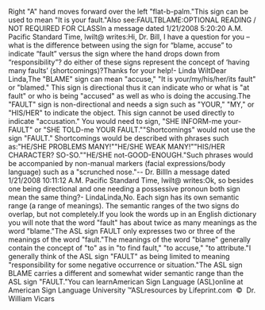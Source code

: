Right "A" hand moves forward over the left "flat-b-palm."This sign can be used to mean "It is your fault."Also see:FAULTBLAME:OPTIONAL READING /  
	NOT REQUIRED FOR CLASSIn a message dated 1/21/2008 5:20:20 A.M. Pacific Standard Time, lwilt@ 
	writes:Hi, Dr. Bill, I have a question for you – what is the difference between using 
	the sign for “blame, accuse” to indicate “fault” versus the sign where the 
	hand drops down from “responsibility”? do either of these signs represent 
	the concept of ‘having many faults’ (shortcomings)?Thanks for your help!-
	Linda WiltDear Linda,The "BLAME" sign can mean "accuse," "It is your/my/his/her/its fault" 
	or "blamed." This sign is directional thus it can indicate who or what is 
	"at fault" or who is being "accused" as well as who is doing the accusing.The "FAULT" sign is non-directional and needs a sign such as "YOUR," 
	"MY," or "HIS/HER" to indicate the object. This sign cannot be used directly 
	to indicate "accusation." You would need to sign, "SHE INFORM-me your-FAULT" 
	or "SHE TOLD-me YOUR FAULT.""Shortcomings" would not use the sign "FAULT." Shortcomings would be 
	described with phrases such as:"HE/SHE PROBLEMS MANY!""HE/SHE WEAK MANY!""HIS/HER CHARACTER? SO-SO.""HE/SHE not-GOOD-ENOUGH."Such phrases would be accompanied by non-manual markers (facial 
	expressions/body language) such as a "scrunched nose."-- Dr. BillIn a message dated 1/21/2008 10:11:12 A.M. Pacific Standard Time, lwilt@ 
	writes:Ok, so besides one being directional and one needing a possessive pronoun 
	both sign mean the same thing?- LindaLinda,No. Each sign has its own semantic range (a range of meanings). The semantic 
	ranges of the two signs do overlap, but not completely.If you look the words up in an English dictionary you will note that the 
	word "fault" has about twice as many meanings as the word "blame."The ASL sign FAULT only expresses two or three of the meanings of the word 
	"fault."The meanings of the word "blame" generally contain the concept of "to" as in 
	"to find fault," "to accuse," "to attribute."I generally think of the ASL sign "FAULT" as being limited to meaning 
	"responsibility for some negative occurrence or situation."The ASL sign BLAME carries a different and somewhat wider semantic range than the ASL sign "FAULT."You can learnAmerican Sign Language (ASL)online at American Sign Language University ™ASLresources by Lifeprint.com  ©  Dr. William Vicars